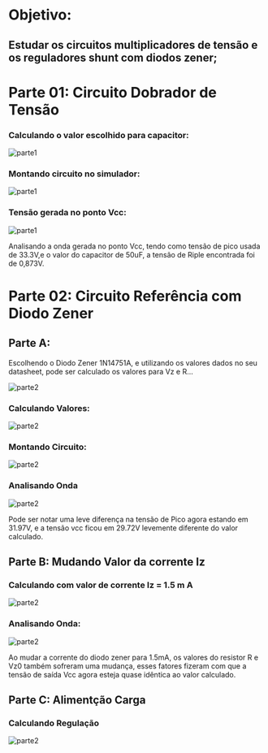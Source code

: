 
# Objetivo:

## Estudar os circuitos multiplicadores de tensão e os reguladores shunt com diodos zener;

# Parte 01: Circuito Dobrador de Tensão

### Calculando o valor escolhido para capacitor:

![parte1](https://i.imgur.com/c7U3qqu.jpg)

### Montando circuito no simulador:

![parte1](https://i.imgur.com/mvLKaus.jpg)

### Tensão gerada no ponto Vcc:

![parte1](https://i.imgur.com/OOe88l8.jpg)

Analisando a onda gerada no ponto Vcc, tendo como tensão de pico usada de 33.3V,e o valor do capacitor de 50uF, a tensão de Riple encontrada foi de 0,873V.

# Parte 02: Circuito Referência com Diodo Zener

## Parte A:

Escolhendo o Diodo Zener 1N14751A, e utilizando os valores dados no seu datasheet, pode ser calculado os valores para Vz e R...

![parte2](https://i.imgur.com/dUVLEmI.png)

### Calculando Valores:

![parte2](https://i.imgur.com/LV7rN9l.jpg)

### Montando Circuito:

![parte2](https://i.imgur.com/GHnMXgx.jpg)

### Analisando Onda

![parte2](https://i.imgur.com/fBef4ut.jpg)

Pode ser notar uma leve diferença na tensão de Pico agora estando em 31.97V, e a tensão vcc ficou em 29.72V levemente diferente do valor calculado.

## Parte B: Mudando Valor da corrente Iz

### Calculando com valor de corrente Iz = 1.5 m A

![parte2](https://i.imgur.com/QxZUL4z.jpg)

### Analisando Onda:

![parte2](https://i.imgur.com/dqxlcHu.jpg)

Ao mudar a corrente do diodo zener para 1.5mA, os valores do resistor R e Vz0 também sofreram uma mudança, esses fatores fizeram com que a tensão de saída Vcc agora esteja quase idêntica ao valor calculado.

## Parte C: Alimentção Carga

### Calculando Regulação

![parte2](https://i.imgur.com/rI35kjv.png)






